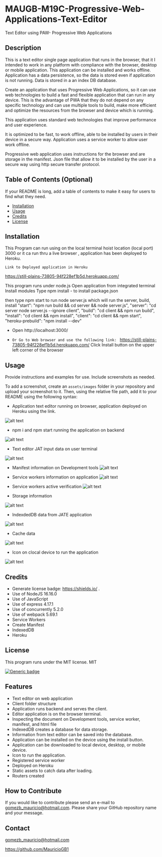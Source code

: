 # MAUGB-M19C-Progressive-Web-Applications-Text-Editor
Text Editor using PAW- Progressive Web Applications 

## Description

This is a text editor single page application that runs in the browser, that it I intended to work in any platform with compliance with the browser, desktop or mobile application.
This application can be installed and works offline. 
Application has a data persistence, so the data is stored even if application is not running.
Data is stored in a an index DB database.

Create an application that uses Progressive Web Applications, so it can use web technologies to build a fast and flexible application that can run in any device.
This is the advantage of PWA that they do not depend on any specific technology and can use multiple tools to build, make more efficient and optimize the resources from the browser and device which is running.

This application uses standard web technologies that improve performance and user experience.

It is optimized to be fast, to work offline, able to be installed by users in their device in a secure way.
Application uses a service worker to allow user work offline.

Progressive web application uses instructions for the browser and are storage in the manifest. Json file that allow it to be installed by the user in a secure way using http secure transfer protocol.

## Table of Contents (Optional)

If your README is long, add a table of contents to make it easy for users to find what they need.

- [Installation](#installation)
- [Usage](#usage)
- [Credits](#credits)
- [License](#license)

## Installation

This Program can run using on the local terminal hoist location (local port)  3000 or it ca run thru a live browser , application has been deployed to Heroku.


` Link to Deployed application in Heroku `

  https://still-plains-73805-94f228ef1b5d.herokuapp.com/


This program runs under node.js 
Open application from integrated terminal 
Install modules 
Type npm install  - to install package.json  

then type npm start to run node server.js which will run the server, build, install 
    "start": "npm run build && cd server && node server.js",
    "server": "cd server node server.js --ignore client",
    "build": "cd client && npm run build",
    "install": "cd client && npm install",
    "client": "cd client && npm start",
    "heroku-prebuild": "npm install --dev"

- Open http://localhost:3000/     


- ` Or Go to Web browser and use the following link:  `
  https://still-plains-73805-94f228ef1b5d.herokuapp.com/
Click Install button on the upper left corner of the browser


## Usage

Provide instructions and examples for use. Include screenshots as needed.

To add a screenshot, create an `assets/images` folder in your repository and upload your screenshot to it. Then, using the relative file path, add it to your README using the following syntax:

- Application text editor running on browser, application deployed on Heroku using the link.

![alt text](./assets/heroku-deployed.jpg)

- npm i and npm start running the application on backend
  
![alt text](./assets/webpack.jpg)

- Text editor JAT input data on user terminal
  
![alt text](./assets/JATE.jpg)

- Manifest information on Development tools
![alt text](./assets/manifest.jpg)


- Service workers information on application
![alt text](./assets/serviceworkers-heroku.jpg)

- Service workers active verification 
![alt text](./assets/service-worker-active.jpg)

- Storage information

![alt text](./assets/storage.jpg)

- IndexdedDB data from JATE application
  
![alt text](./assets/indexed-DB%20heroku.jpg)

- Cache data

![alt text](./assets/cache-storage.jpg)

- Icon on clocal device to run the application

![alt text](./assets/icon%20on%20computer.jpg)






## Credits

-	Generate license badge: https://shields.io/ .  
-	Use of NodeJS   16.16.0
-	Use of JavaScript
-	Use of express 4.17.1
-	Use of concurrently 5.2.0
-	Use of webpack 5.69.1
-	Service Workers
-	Create Manifest
-	IndexedDB
-	Heroku


## License

This program runs under the MIT license.
    MIT
    
  [![Generic badge](https://img.shields.io/badge/License-MIT-green.svg)](https://choosealicense.com/licenses/mit/.)



## Features

-	Text editor on web application
-	Client folder structure
-	Application runs backend and serves the client.
-	Editor application is on the browser terminal.
-	Inspecting the document on Development tools, service worker, manifest, and html file
-	IndexedDB creates a database for data storage.
-	Information from text editor can be saved into the database.
-	Application can be installed on the device using the install button.
-	Application can be downloaded to local device, desktop, or mobile device.
-	Icon to run the application.
-	Registered service worker
-	Deployed on Heroku
-	Static assets to catch data after loading.
-	Routers created 


## How to Contribute

If you would like to contribute please send an e-mail to gomezb_mauricio@hotmail.com. 
Please share your GitHub repository name and your message.

## 	Contact

gomezb_mauricio@hotmail.com

https://github.com/MauricioGB1

